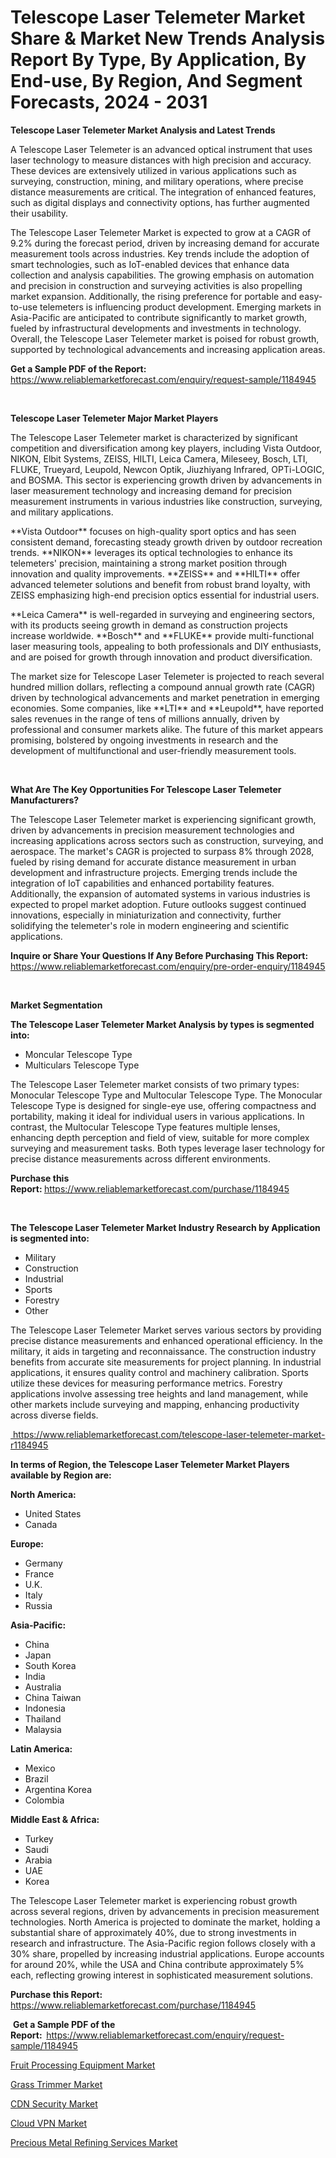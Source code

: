 <p><h1>Telescope Laser Telemeter Market Share & Market New Trends Analysis Report By Type, By Application, By End-use, By Region, And Segment Forecasts, 2024 - 2031</h1></p><p><strong>Telescope Laser Telemeter Market Analysis and Latest Trends</strong></p>
<p><p>A Telescope Laser Telemeter is an advanced optical instrument that uses laser technology to measure distances with high precision and accuracy. These devices are extensively utilized in various applications such as surveying, construction, mining, and military operations, where precise distance measurements are critical. The integration of enhanced features, such as digital displays and connectivity options, has further augmented their usability.</p><p>The Telescope Laser Telemeter Market is expected to grow at a CAGR of 9.2% during the forecast period, driven by increasing demand for accurate measurement tools across industries. Key trends include the adoption of smart technologies, such as IoT-enabled devices that enhance data collection and analysis capabilities. The growing emphasis on automation and precision in construction and surveying activities is also propelling market expansion. Additionally, the rising preference for portable and easy-to-use telemeters is influencing product development. Emerging markets in Asia-Pacific are anticipated to contribute significantly to market growth, fueled by infrastructural developments and investments in technology. Overall, the Telescope Laser Telemeter market is poised for robust growth, supported by technological advancements and increasing application areas.</p></p>
<p><strong>Get a Sample PDF of the Report:&nbsp;</strong> <a href="https://www.reliablemarketforecast.com/enquiry/request-sample/1184945?utm_campaign=1117&utm_medium=2&utm_source=Github&utm_content=ia&utm_term=22102024&utm_id=telescope-laser-telemeter">https://www.reliablemarketforecast.com/enquiry/request-sample/1184945</a></p>
<p>&nbsp;</p>
<p><strong>Telescope Laser Telemeter Major Market Players</strong></p>
<p><p>The Telescope Laser Telemeter market is characterized by significant competition and diversification among key players, including Vista Outdoor, NIKON, Elbit Systems, ZEISS, HILTI, Leica Camera, Mileseey, Bosch, LTI, FLUKE, Trueyard, Leupold, Newcon Optik, Jiuzhiyang Infrared, OPTi-LOGIC, and BOSMA. This sector is experiencing growth driven by advancements in laser measurement technology and increasing demand for precision measurement instruments in various industries like construction, surveying, and military applications.</p><p>**Vista Outdoor** focuses on high-quality sport optics and has seen consistent demand, forecasting steady growth driven by outdoor recreation trends. **NIKON** leverages its optical technologies to enhance its telemeters' precision, maintaining a strong market position through innovation and quality improvements. **ZEISS** and **HILTI** offer advanced telemeter solutions and benefit from robust brand loyalty, with ZEISS emphasizing high-end precision optics essential for industrial users.</p><p>**Leica Camera** is well-regarded in surveying and engineering sectors, with its products seeing growth in demand as construction projects increase worldwide. **Bosch** and **FLUKE** provide multi-functional laser measuring tools, appealing to both professionals and DIY enthusiasts, and are poised for growth through innovation and product diversification.</p><p>The market size for Telescope Laser Telemeter is projected to reach several hundred million dollars, reflecting a compound annual growth rate (CAGR) driven by technological advancements and market penetration in emerging economies. Some companies, like **LTI** and **Leupold**, have reported sales revenues in the range of tens of millions annually, driven by professional and consumer markets alike. The future of this market appears promising, bolstered by ongoing investments in research and the development of multifunctional and user-friendly measurement tools.</p></p>
<p>&nbsp;</p>
<p><strong>What Are The Key Opportunities For Telescope Laser Telemeter Manufacturers?</strong></p>
<p><p>The Telescope Laser Telemeter market is experiencing significant growth, driven by advancements in precision measurement technologies and increasing applications across sectors such as construction, surveying, and aerospace. The market's CAGR is projected to surpass 8% through 2028, fueled by rising demand for accurate distance measurement in urban development and infrastructure projects. Emerging trends include the integration of IoT capabilities and enhanced portability features. Additionally, the expansion of automated systems in various industries is expected to propel market adoption. Future outlooks suggest continued innovations, especially in miniaturization and connectivity, further solidifying the telemeter's role in modern engineering and scientific applications.</p></p>
<p><strong>Inquire or Share Your Questions If Any Before Purchasing This Report:</strong> <a href="https://www.reliablemarketforecast.com/enquiry/pre-order-enquiry/1184945?utm_campaign=1117&utm_medium=2&utm_source=Github&utm_content=ia&utm_term=22102024&utm_id=telescope-laser-telemeter">https://www.reliablemarketforecast.com/enquiry/pre-order-enquiry/1184945</a></p>
<p>&nbsp;</p>
<p><strong>Market Segmentation</strong></p>
<p><strong>The Telescope Laser Telemeter Market Analysis by types is segmented into:</strong></p>
<p><ul><li>Moncular Telescope Type</li><li>Multiculars Telescope Type</li></ul></p>
<p><p>The Telescope Laser Telemeter market consists of two primary types: Monocular Telescope Type and Multocular Telescope Type. The Monocular Telescope Type is designed for single-eye use, offering compactness and portability, making it ideal for individual users in various applications. In contrast, the Multocular Telescope Type features multiple lenses, enhancing depth perception and field of view, suitable for more complex surveying and measurement tasks. Both types leverage laser technology for precise distance measurements across different environments.</p></p>
<p><strong>Purchase this Report:&nbsp;</strong><a href="https://www.reliablemarketforecast.com/purchase/1184945?utm_campaign=1117&utm_medium=2&utm_source=Github&utm_content=ia&utm_term=22102024&utm_id=telescope-laser-telemeter">https://www.reliablemarketforecast.com/purchase/1184945</a></p>
<p>&nbsp;</p>
<p><strong>The Telescope Laser Telemeter Market Industry Research by Application is segmented into:</strong></p>
<p><ul><li>Military</li><li>Construction</li><li>Industrial</li><li>Sports</li><li>Forestry</li><li>Other</li></ul></p>
<p><p>The Telescope Laser Telemeter Market serves various sectors by providing precise distance measurements and enhanced operational efficiency. In the military, it aids in targeting and reconnaissance. The construction industry benefits from accurate site measurements for project planning. In industrial applications, it ensures quality control and machinery calibration. Sports utilize these devices for measuring performance metrics. Forestry applications involve assessing tree heights and land management, while other markets include surveying and mapping, enhancing productivity across diverse fields.</p></p>
<p><a href="https://www.reliablemarketforecast.com/telescope-laser-telemeter-market-r1184945?utm_campaign=1117&utm_medium=2&utm_source=Github&utm_content=ia&utm_term=22102024&utm_id=telescope-laser-telemeter">&nbsp;https://www.reliablemarketforecast.com/telescope-laser-telemeter-market-r1184945</a></p>
<p><strong>In terms of Region, the Telescope Laser Telemeter Market Players available by Region are:</strong></p>
<p>
    <p> <strong> North America: </strong>
        <ul>
            <li>United States</li>
            <li>Canada</li>
        </ul>
        </p> 
    <p> <strong> Europe: </strong>
        <ul>
            <li>Germany</li>
            <li>France</li>
            <li>U.K.</li>
            <li>Italy</li>
            <li>Russia</li>
        </ul>
        </p> 
    <p> <strong> Asia-Pacific: </strong>
        <ul>
            <li>China</li>
            <li>Japan</li>
            <li>South Korea</li>
            <li>India</li>
            <li>Australia</li>
            <li>China Taiwan</li>
            <li>Indonesia</li>
            <li>Thailand</li>
            <li>Malaysia</li>
        </ul>
        </p> 
    <p> <strong> Latin America: </strong>
        <ul>
            <li>Mexico</li>
            <li>Brazil</li>
            <li>Argentina Korea</li>
            <li>Colombia</li>
        </ul>
        </p> 
    <p> <strong> Middle East & Africa: </strong>
        <ul>
            <li>Turkey</li>
            <li>Saudi</li>
            <li>Arabia</li>
            <li>UAE</li>
            <li>Korea</li>
        </ul>
    </p>
    </p>
<p><p>The Telescope Laser Telemeter market is experiencing robust growth across several regions, driven by advancements in precision measurement technologies. North America is projected to dominate the market, holding a substantial share of approximately 40%, due to strong investments in research and infrastructure. The Asia-Pacific region follows closely with a 30% share, propelled by increasing industrial applications. Europe accounts for around 20%, while the USA and China contribute approximately 5% each, reflecting growing interest in sophisticated measurement solutions.</p></p>
<p><strong>Purchase this Report: </strong><a href="https://www.reliablemarketforecast.com/purchase/1184945?utm_campaign=1117&utm_medium=2&utm_source=Github&utm_content=ia&utm_term=22102024&utm_id=telescope-laser-telemeter">https://www.reliablemarketforecast.com/purchase/1184945</a></p>
<p>&nbsp;<strong>Get a Sample PDF of the Report:&nbsp;&nbsp;</strong><a href="https://www.reliablemarketforecast.com/enquiry/request-sample/1184945?utm_campaign=1117&utm_medium=2&utm_source=Github&utm_content=ia&utm_term=22102024&utm_id=telescope-laser-telemeter">https://www.reliablemarketforecast.com/enquiry/request-sample/1184945</a></p>
<p><strong></strong></p>
<p><p><a href="https://issuu.com/reportprime-2/docs/fruit-processing-equipment-market-s_ab999fad91e62e?utm_campaign=1117&utm_medium=2&utm_source=Github&utm_content=ia&utm_term=22102024&utm_id=telescope-laser-telemeter">Fruit Processing Equipment Market</a></p><p><a href="https://issuu.com/reportprime-2/docs/grass-trimmer-market-size-2030.pptx_952e1d0c827a89?utm_campaign=1117&utm_medium=2&utm_source=Github&utm_content=ia&utm_term=22102024&utm_id=telescope-laser-telemeter">Grass Trimmer Market</a></p><p><a href="https://www.linkedin.com/pulse/cdn-security-market-investigation-industry-evolution-forecast-8oqic?utm_campaign=1117&utm_medium=2&utm_source=Github&utm_content=ia&utm_term=22102024&utm_id=telescope-laser-telemeter">CDN Security Market</a></p><p><a href="https://www.linkedin.com/pulse/exploring-cloud-vpn-market-dynamics-revenue-analysis-growth-projections-rc6jc?utm_campaign=1117&utm_medium=2&utm_source=Github&utm_content=ia&utm_term=22102024&utm_id=telescope-laser-telemeter">Cloud VPN Market</a></p><p><a href="https://www.linkedin.com/pulse/navigating-global-precious-metal-refining-services-market-landscape-on8wc?utm_campaign=1117&utm_medium=2&utm_source=Github&utm_content=ia&utm_term=22102024&utm_id=telescope-laser-telemeter">Precious Metal Refining Services Market</a></p></p>